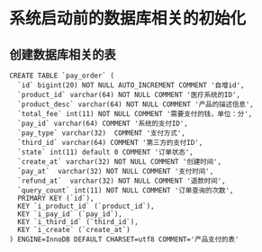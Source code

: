 # 系统启动前的数据库相关的初始化
## 创建数据库相关的表
	CREATE TABLE `pay_order` (
	  `id` bigint(20) NOT NULL AUTO_INCREMENT COMMENT '自增id',
	  `product_id` varchar(64) NOT NULL COMMENT '医疗系统的ID',
	  `product_desc` varchar(64) NOT NULL COMMENT '产品的描述信息',
	  `total_fee` int(11) NOT NULL COMMENT '需要支付的钱，单位：分',
	  `pay_id` varchar(64) COMMENT '系统的支付ID',
	  `pay_type` varchar(32)  COMMENT '支付方式',
	  `third_id` varchar(64) COMMENT '第三方的支付ID',
	  `state` int(11) default 0 COMMENT '订单状态',
	  `create_at` varchar(32) NOT NULL COMMENT '创建时间',
	  `pay_at`  varchar(32) NOT NULL COMMENT '支付时间',
	  `refund_at`  varchar(32) NOT NULL COMMENT '退款时间',
	  `query_count` int(11) NOT NULL COMMENT '订单查询的次数',
	  PRIMARY KEY (`id`),
	  KEY `i_product_id` (`product_id`),
	  KEY `i_pay_id` (`pay_id`),
	  KEY `i_third_id` (`third_id`),
	  KEY `i_create` (`create_at`)
	) ENGINE=InnoDB DEFAULT CHARSET=utf8 COMMENT='产品支付的表'
